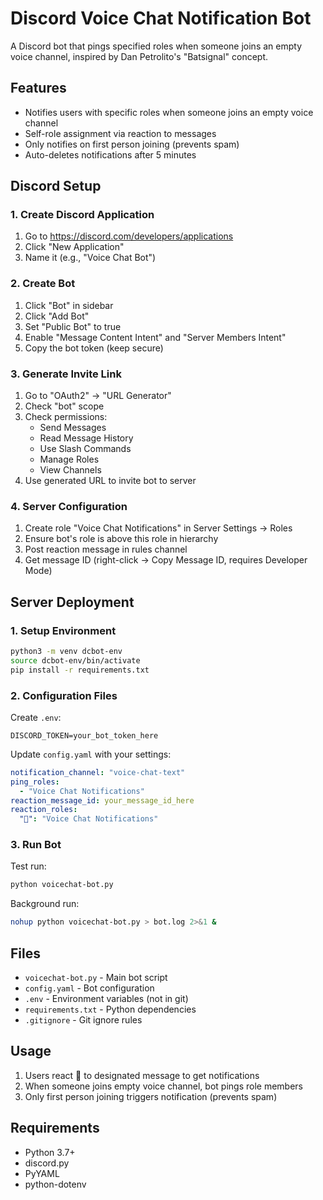 # Discord Voice Chat Notification Bot

A Discord bot that pings specified roles when someone joins an empty voice channel, inspired by Dan Petrolito's "Batsignal" concept.

## Features

- Notifies users with specific roles when someone joins an empty voice channel
- Self-role assignment via reaction to messages
- Only notifies on first person joining (prevents spam)
- Auto-deletes notifications after 5 minutes

## Discord Setup

### 1. Create Discord Application
1. Go to https://discord.com/developers/applications
2. Click "New Application" 
3. Name it (e.g., "Voice Chat Bot")

### 2. Create Bot
1. Click "Bot" in sidebar
2. Click "Add Bot"
3. Set "Public Bot" to true
4. Enable "Message Content Intent" and "Server Members Intent"
5. Copy the bot token (keep secure)

### 3. Generate Invite Link
1. Go to "OAuth2" → "URL Generator"
2. Check "bot" scope
3. Check permissions:
   - Send Messages
   - Read Message History  
   - Use Slash Commands
   - Manage Roles
   - View Channels
4. Use generated URL to invite bot to server

### 4. Server Configuration
1. Create role "Voice Chat Notifications" in Server Settings → Roles
2. Ensure bot's role is above this role in hierarchy
3. Post reaction message in rules channel
4. Get message ID (right-click → Copy Message ID, requires Developer Mode)

## Server Deployment

### 1. Setup Environment
```bash
python3 -m venv dcbot-env
source dcbot-env/bin/activate
pip install -r requirements.txt
```

### 2. Configuration Files

Create `.env`:
```
DISCORD_TOKEN=your_bot_token_here
```

Update `config.yaml` with your settings:
```yaml
notification_channel: "voice-chat-text"
ping_roles:
  - "Voice Chat Notifications"
reaction_message_id: your_message_id_here
reaction_roles:
  "🎤": "Voice Chat Notifications"
```

### 3. Run Bot

Test run:
```bash
python voicechat-bot.py
```

Background run:
```bash
nohup python voicechat-bot.py > bot.log 2>&1 &
```

## Files

- `voicechat-bot.py` - Main bot script
- `config.yaml` - Bot configuration
- `.env` - Environment variables (not in git)
- `requirements.txt` - Python dependencies
- `.gitignore` - Git ignore rules

## Usage

1. Users react 🎤 to designated message to get notifications
2. When someone joins empty voice channel, bot pings role members
3. Only first person joining triggers notification (prevents spam)

## Requirements

- Python 3.7+
- discord.py
- PyYAML  
- python-dotenv

